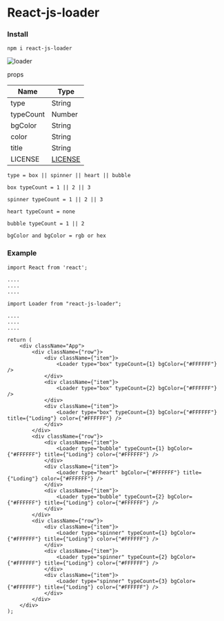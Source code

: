 # React-js-loader

### Install

    npm i react-js-loader

<img src="https://github.com/AmurKhoyetsyan/React-js-loader/img/loader.gif" alt="loader" />

props

| Name                | Type               |
| ------------------- | ------------------ |
| type                | String             |
| typeCount           | Number             |
| bgColor             | String             |
| color               | String             |
| title               | String             |
| LICENSE             | [LICENSE](LICENSE) |

    type = box || spinner || heart || bubble

    box typeCount = 1 || 2 || 3

    spinner typeCount = 1 || 2 || 3

    heart typeCount = none

    bubble typeCount = 1 || 2 

    bgColor and bgColor = rgb or hex


### Example

    import React from 'react';

    ....
    ....
    ....

    import Loader from "react-js-loader";

    ....
    ....
    ....

    return (
        <div className="App">
            <div className={"row"}>
                <div className={"item"}>
                    <Loader type="box" typeCount={1} bgColor={"#FFFFFF"} />
                </div>
                <div className={"item"}>
                    <Loader type="box" typeCount={2} bgColor={"#FFFFFF"} />
                </div>
                <div className={"item"}>
                    <Loader type="box" typeCount={3} bgColor={"#FFFFFF"} title={"Loding"} color={"#FFFFFF"} />
                </div>
            </div>
            <div className={"row"}>
                <div className={"item"}>
                    <Loader type="bubble" typeCount={1} bgColor={"#FFFFFF"} title={"Loding"} color={"#FFFFFF"} />
                </div>
                <div className={"item"}>
                    <Loader type="heart" bgColor={"#FFFFFF"} title={"Loding"} color={"#FFFFFF"} />
                </div>
                <div className={"item"}>
                    <Loader type="bubble" typeCount={2} bgColor={"#FFFFFF"} title={"Loding"} color={"#FFFFFF"} />
                </div>
            </div>
            <div className={"row"}>
                <div className={"item"}>
                    <Loader type="spinner" typeCount={1} bgColor={"#FFFFFF"} title={"Loding"} color={"#FFFFFF"} />
                </div>
                <div className={"item"}>
                    <Loader type="spinner" typeCount={2} bgColor={"#FFFFFF"} title={"Loding"} color={"#FFFFFF"} />
                </div>
                <div className={"item"}>
                    <Loader type="spinner" typeCount={3} bgColor={"#FFFFFF"} title={"Loding"} color={"#FFFFFF"} />
                </div>
            </div>
        </div>
    );